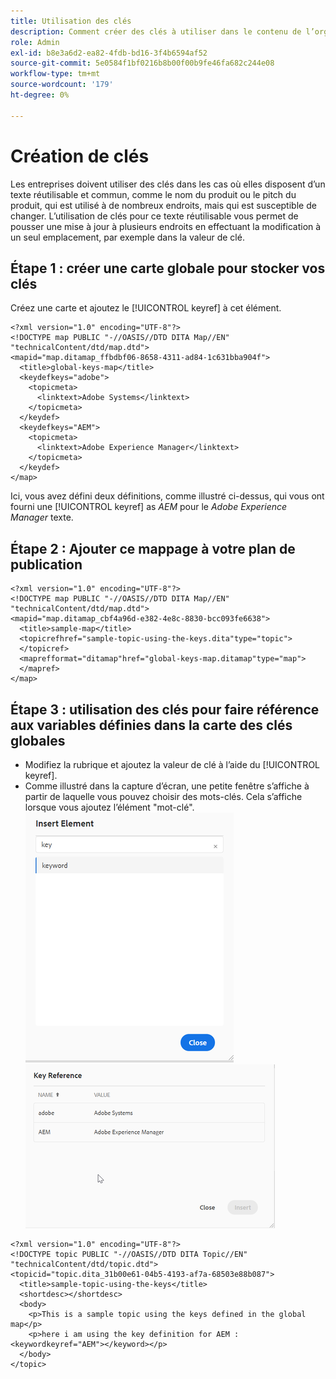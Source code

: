 ```yaml
---
title: Utilisation des clés
description: Comment créer des clés à utiliser dans le contenu de l’organisation
role: Admin
exl-id: b8e3a6d2-ea82-4fdb-bd16-3f4b6594af52
source-git-commit: 5e0584f1bf0216b8b00f00b9fe46fa682c244e08
workflow-type: tm+mt
source-wordcount: '179'
ht-degree: 0%

---
```


# Création de clés

Les entreprises doivent utiliser des clés dans les cas où elles disposent d’un texte réutilisable et commun, comme le nom du produit ou le pitch du produit, qui est utilisé à de nombreux endroits, mais qui est susceptible de changer. L’utilisation de clés pour ce texte réutilisable vous permet de pousser une mise à jour à plusieurs endroits en effectuant la modification à un seul emplacement, par exemple dans la valeur de clé.

## Étape 1 : créer une carte globale pour stocker vos clés

Créez une carte et ajoutez le [!UICONTROL keyref] à cet élément.

```
<?xml version="1.0" encoding="UTF-8"?>
<!DOCTYPE map PUBLIC "-//OASIS//DTD DITA Map//EN" "technicalContent/dtd/map.dtd">
<mapid="map.ditamap_ffbdbf06-8658-4311-ad84-1c631bba904f">
  <title>global-keys-map</title>
  <keydefkeys="adobe">
    <topicmeta>
      <linktext>Adobe Systems</linktext>
    </topicmeta>
  </keydef>
  <keydefkeys="AEM">
    <topicmeta>
      <linktext>Adobe Experience Manager</linktext>
    </topicmeta>
  </keydef>
</map>
```

Ici, vous avez défini deux définitions, comme illustré ci-dessus, qui vous ont fourni une [!UICONTROL keyref] as _AEM_ pour le _Adobe Experience Manager_ texte.

## Étape 2 : Ajouter ce mappage à votre plan de publication

```
<?xml version="1.0" encoding="UTF-8"?>
<!DOCTYPE map PUBLIC "-//OASIS//DTD DITA Map//EN" "technicalContent/dtd/map.dtd">
<mapid="map.ditamap_cbf4a96d-e382-4e8c-8830-bcc093fe6638">
  <title>sample-map</title>
  <topicrefhref="sample-topic-using-the-keys.dita"type="topic">
  </topicref>
  <maprefformat="ditamap"href="global-keys-map.ditamap"type="map">
  </mapref>
</map>
```

## Étape 3 : utilisation des clés pour faire référence aux variables définies dans la carte des clés globales

+ Modifiez la rubrique et ajoutez la valeur de clé à l’aide du [!UICONTROL keyref].
+ Comme illustré dans la capture d’écran, une petite fenêtre s’affiche à partir de laquelle vous pouvez choisir des mots-clés. Cela s’affiche lorsque vous ajoutez l’élément &quot;mot-clé&quot;.
  ![Insérer un élément](assets/insert_element.png)
  ![Référence clé](assets/key_ref.png)

```
<?xml version="1.0" encoding="UTF-8"?>
<!DOCTYPE topic PUBLIC "-//OASIS//DTD DITA Topic//EN" "technicalContent/dtd/topic.dtd">
<topicid="topic.dita_31b00e61-04b5-4193-af7a-68503e88b087">
  <title>sample-topic-using-the-keys</title>
  <shortdesc></shortdesc>
  <body>
    <p>This is a sample topic using the keys defined in the global map</p>
    <p>here i am using the key definition for AEM :<keywordkeyref="AEM"></keyword></p>
  </body>
</topic>
```
